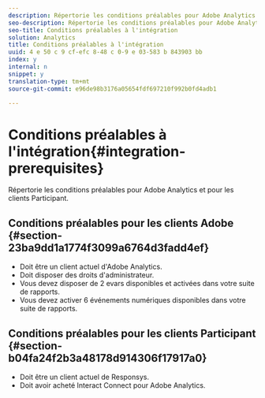 ```yaml
---
description: Répertorie les conditions préalables pour Adobe Analytics et pour les clients Participant.
seo-description: Répertorie les conditions préalables pour Adobe Analytics et pour les clients Participant.
seo-title: Conditions préalables à l'intégration
solution: Analytics
title: Conditions préalables à l'intégration
uuid: 4 e 50 c 9 cf-efc 8-48 c 0-9 e 03-583 b 843903 bb
index: y
internal: n
snippet: y
translation-type: tm+mt
source-git-commit: e96de98b3176a05654fdf697210f992b0fd4adb1

---
```



# Conditions préalables à l'intégration{#integration-prerequisites}

Répertorie les conditions préalables pour Adobe Analytics et pour les clients Participant.

## Conditions préalables pour les clients Adobe {#section-23ba9dd1a1774f3099a6764d3fadd4ef}

* Doit être un client actuel d'Adobe Analytics.
* Doit disposer des droits d'administrateur.
* Vous devez disposer de 2 evars disponibles et activées dans votre suite de rapports.
* Vous devez activer 6 événements numériques disponibles dans votre suite de rapports.

## Conditions préalables pour les clients Participant {#section-b04fa24f2b3a48178d914306f17917a0}

* Doit être un client actuel de Responsys.
* Doit avoir acheté Interact Connect pour Adobe Analytics.

